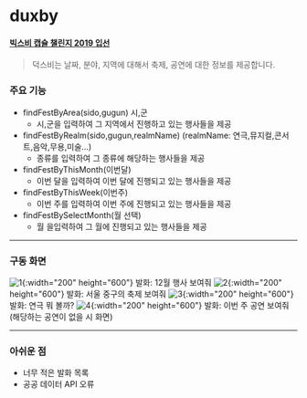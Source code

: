 # duxby
#### [빅스비 캡슐 챌린지 2019 입선](https://bixby.developer.samsung.com/newsroom/ko-kr/%EA%B3%B5%EC%A7%80-%E2%80%98%EB%B9%85%EC%8A%A4%EB%B9%84-%EC%BA%A1%EC%8A%90-%EC%B1%8C%EB%A6%B0%EC%A7%80-2019-%EA%B2%B0%EC%84%A0-%EC%A7%84%EC%B6%9C%EC%9E%91-%EB%B0%8F-%EC%9E%85%EC%84%A0%EC%9E%91%EC%9D%84-%EB%B0%9C%ED%91%9C%ED%95%A9%EB%8B%88%EB%8B%A4)
> 덕스비는 날짜, 분야, 지역에 대해서 축제, 공연에 대한 정보를 제공합니다.

### 주요 기능
 * findFestByArea(sido,gugun) 시,군
    - 시,군을 입력하여 그 지역에서 진행하고 있는 행사들을 제공
 * findFestByRealm(sido,gugun,realmName) (realmName: 연극,뮤지컬,콘서트,음악,무용,미술...)
    - 종류를 입력하여 그 종류에 해당하는 행사들을 제공
 * findFestByThisMonth(이번달)
    - 이번 달을 입력하여 이번 달에 진행되고 있는 행사들을 제공
 * findFestByThisWeek(이번주)
    - 이번 주를 입력하여 이번 주에 진행되고 있는 행사들을 제공
 * findFestBySelectMonth(월 선택)
   - 월 을입력하여 그 월에 진행되고 있는 행사들을 제공   
---

### 구동 화면
![1](./img/12.jpg){:width="200" height="600"}
발화: 12월 행사 보여줘
![2](./img/sido.jpg){:width="200" height="600"}
발화: 서울 중구의 축제 보여줘
![3](./img/realmName.jpg){:width="200" height="600"}
발화: 연극 뭐 볼까?
![4](./img/thisweek.jpg){:width="200" height="600"}
발화: 이번 주 공연 보여줘(해당하는 공연이 없을 시 화면)

---
### 아쉬운 점
 * 너무 적은 발화 목록
 * 공공 데이터 API 오류
